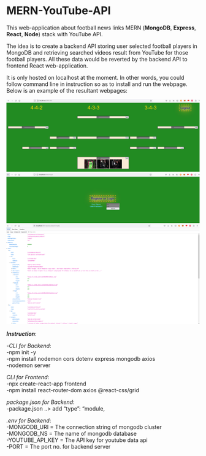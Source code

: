 # MERN-YouTube-API
This web-application about football news links MERN (**MongoDB**, **Express**, **React**, **Node**) stack with YouTube API.

The idea is to create a backend API storing user selected football players in MongoDB and retrieving searched videos result from YouTube for those football players. All these data would be reverted by the backend API to frontend React web-application.

It is only hosted on localhost at the moment. In other words, you could follow command line in instruction so as to install and run the webpage. Below is an example of the resultant webpages:

![alt text](https://github.com/wpl245hk/MERN-YouTube-API/blob/main/Frontend%20football%20field.PNG?raw=true)
![alt text](https://github.com/wpl245hk/MERN-YouTube-API/blob/main/Frontend%20login.PNG?raw=true)
![alt text](https://github.com/wpl245hk/MERN-YouTube-API/blob/main/Backend%20Youtube.PNG?raw=true)

***Instruction***:<br>

-*CLI for Backend*:<br>
  -npm init -y<br>
  -npm install nodemon cors dotenv express mongodb axios<br>
  -nodemon server<br>

*CLI for Frontend*:<br>
  -npx create-react-app frontend<br>
  -npm install react-router-dom axios @react-css/grid<br>

*package.json for Backend*:<br>
  -package.json ..> add “type”: “module,<br>

*.env for Backend*:<br>
  -MONGODB_URI = The connection string of mongodb cluster<br>
  -MONGODB_NS = The name of mongodb database<br>
  -YOUTUBE_API_KEY = The API key for youtube data api<br>
  -PORT = The port no. for backend server<br>


